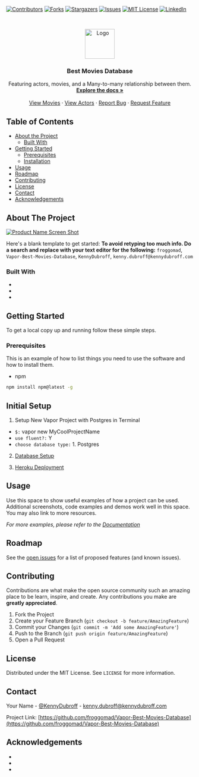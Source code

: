 <!--
*** Thanks for checking out this README Template. If you have a suggestion that would
*** make this better, please fork the repo and create a pull request or simply open
*** an issue with the tag "enhancement".
*** Thanks again! Now go create something AMAZING! :D
***
***
***
*** To avoid retyping too much info. Do a search and replace for the following:
*** github_username, repo_name, twitter_handle, email
-->





<!-- PROJECT SHIELDS -->
<!--
*** I'm using markdown "reference style" links for readability.
*** Reference links are enclosed in brackets [ ] instead of parentheses ( ).
*** See the bottom of this document for the declaration of the reference variables
*** for contributors-url, forks-url, etc. This is an optional, concise syntax you may use.
*** https://www.markdownguide.org/basic-syntax/#reference-style-links
-->
[![Contributors][contributors-shield]][contributors-url]
[![Forks][forks-shield]][forks-url]
[![Stargazers][stars-shield]][stars-url]
[![Issues][issues-shield]][issues-url]
[![MIT License][license-shield]][license-url]
[![LinkedIn][linkedin-shield]][linkedin-url]



<!-- PROJECT LOGO -->
<br />
<p align="center">
  <a href="https://github.com/froggomad/Vapor-Best-Movies-Database">
    <img src="images/logo.png" alt="Logo" width="80" height="80">
  </a>

  <h3 align="center">Best Movies Database</h3>

  <p align="center">
    Featuring actors, movies, and a Many-to-many relationship between them.
    <br />
    <a href="https://github.com/froggomad/Vapor-Best-Movies-Database/Documentation"><strong>Explore the docs »</strong></a>
    <br />
    <br />
    <a href="https://best-movies-db.herokuapp.com/movies">View Movies</a>
	·
	<a href="https://best-movies-db.herokuapp.com/actors">View Actors</a>
    ·
    <a href="https://github.com/froggomad/Vapor-Best-Movies-Database/issues">Report Bug</a>
    ·
    <a href="https://github.com/froggomad/Vapor-Best-Movies-Database/issues">Request Feature</a>
  </p>
</p>



<!-- TABLE OF CONTENTS -->
## Table of Contents

* [About the Project](#about-the-project)
  * [Built With](#built-with)
* [Getting Started](#getting-started)
  * [Prerequisites](#prerequisites)
  * [Installation](#installation)
* [Usage](#usage)
* [Roadmap](#roadmap)
* [Contributing](#contributing)
* [License](#license)
* [Contact](#contact)
* [Acknowledgements](#acknowledgements)



<!-- ABOUT THE PROJECT -->
## About The Project

[![Product Name Screen Shot][product-screenshot]](https://example.com)

Here's a blank template to get started:
**To avoid retyping too much info. Do a search and replace with your text editor for the following:**
`froggomad`, `Vapor-Best-Movies-Database`, `KennyDubroff`, `kenny.dubroff@kennydubroff.com`


### Built With

* []()
* []()
* []()



<!-- GETTING STARTED -->
## Getting Started

To get a local copy up and running follow these simple steps.

### Prerequisites

This is an example of how to list things you need to use the software and how to install them.
* npm
```sh
npm install npm@latest -g
```

## Initial Setup

1. Setup New Vapor Project with Postgres in Terminal
  - `$:` vapor new MyCoolProjectName
  - `use fluent?:` Y
  - `choose database type:` 1. Postgres

2. [Database Setup](Documentation/DBSetup.md)

3. [Heroku Deployment](Documentation/HerokuSetup.md)




<!-- USAGE EXAMPLES -->
## Usage

Use this space to show useful examples of how a project can be used. Additional screenshots, code examples and demos work well in this space. You may also link to more resources.

_For more examples, please refer to the [Documentation](https://example.com)_



<!-- ROADMAP -->
## Roadmap

See the [open issues](https://github.com/froggomad/Vapor-Best-Movies-Database/issues) for a list of proposed features (and known issues).



<!-- CONTRIBUTING -->
## Contributing

Contributions are what make the open source community such an amazing place to be learn, inspire, and create. Any contributions you make are **greatly appreciated**.

1. Fork the Project
2. Create your Feature Branch (`git checkout -b feature/AmazingFeature`)
3. Commit your Changes (`git commit -m 'Add some AmazingFeature'`)
4. Push to the Branch (`git push origin feature/AmazingFeature`)
5. Open a Pull Request



<!-- LICENSE -->
## License

Distributed under the MIT License. See `LICENSE` for more information.



<!-- CONTACT -->
## Contact

Your Name - [@KennyDubroff](https://twitter.com/KennyDubroff) - kenny.dubroff@kennydubroff.com

Project Link: [https://github.com/froggomad/Vapor-Best-Movies-Database](https://github.com/froggomad/Vapor-Best-Movies-Database)



<!-- ACKNOWLEDGEMENTS -->
## Acknowledgements

* []()
* []()
* []()





<!-- MARKDOWN LINKS & IMAGES -->
<!-- https://www.markdownguide.org/basic-syntax/#reference-style-links -->
[contributors-shield]: https://img.shields.io/github/contributors/froggomad/Vapor-Best-Movies-Database.svg?style=flat-square
[contributors-url]: https://github.com/froggomad/Vapor-Best-Movies-Database/graphs/contributors
[forks-shield]: https://img.shields.io/github/forks/froggomad/Vapor-Best-Movies-Database.svg?style=flat-square
[forks-url]: https://github.com/froggomad/Vapor-Best-Movies-Database/network/members
[stars-shield]: https://img.shields.io/github/stars/froggomad/Vapor-Best-Movies-Database.svg?style=flat-square
[stars-url]: https://github.com/froggomad/Vapor-Best-Movies-Database/stargazers
[issues-shield]: https://img.shields.io/github/issues/froggomad/Vapor-Best-Movies-Database.svg?style=flat-square
[issues-url]: https://github.com/froggomad/Vapor-Best-Movies-Database/issues
[license-shield]: https://img.shields.io/github/license/froggomad/Vapor-Best-Movies-Database.svg?style=flat-square
[license-url]: https://github.com/froggomad/Vapor-Best-Movies-Database/blob/master/LICENSE.txt
[linkedin-shield]: https://img.shields.io/badge/-LinkedIn-black.svg?style=flat-square&logo=linkedin&colorB=555
[linkedin-url]: https://linkedin.com/in/froggomad
[product-screenshot]: images/screenshot.png

